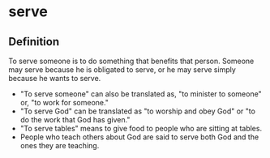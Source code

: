 # serve

## Definition

To serve someone is to do something that benefits that person. Someone may serve because he is obligated to serve, or he may serve simply because he wants to serve.

* "To serve someone" can also be translated as, "to minister to someone" or, "to work for someone."
* "To serve God" can be translated as "to worship and obey God" or "to do the work that God has given."
* "To serve tables" means to give food to people who are sitting at tables.
* People who teach others about God are said to serve both God and the ones they are teaching.